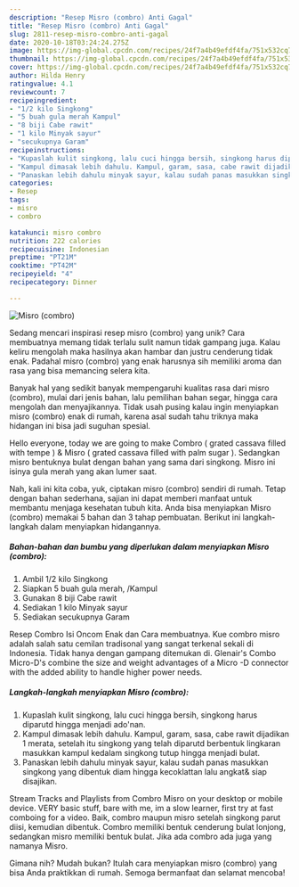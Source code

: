 ```yaml
---
description: "Resep Misro (combro) Anti Gagal"
title: "Resep Misro (combro) Anti Gagal"
slug: 2811-resep-misro-combro-anti-gagal
date: 2020-10-18T03:24:24.275Z
image: https://img-global.cpcdn.com/recipes/24f7a4b49efdf4fa/751x532cq70/misro-combro-foto-resep-utama.jpg
thumbnail: https://img-global.cpcdn.com/recipes/24f7a4b49efdf4fa/751x532cq70/misro-combro-foto-resep-utama.jpg
cover: https://img-global.cpcdn.com/recipes/24f7a4b49efdf4fa/751x532cq70/misro-combro-foto-resep-utama.jpg
author: Hilda Henry
ratingvalue: 4.1
reviewcount: 7
recipeingredient:
- "1/2 kilo Singkong"
- "5 buah gula merah Kampul"
- "8 biji Cabe rawit"
- "1 kilo Minyak sayur"
- "secukupnya Garam"
recipeinstructions:
- "Kupaslah kulit singkong, lalu cuci hingga bersih, singkong harus diparutd hingga menjadi ado&#39;nan."
- "Kampul dimasak lebih dahulu. Kampul, garam, sasa, cabe rawit dijadikan 1 merata, setelah itu singkong yang telah diparutd berbentuk lingkaran masukkan kampul kedalam singkong tutup hingga menjadi bulat."
- "Panaskan lebih dahulu minyak sayur, kalau sudah panas masukkan singkong yang dibentuk diam hingga kecoklattan lalu angkat&amp; siap disajikan."
categories:
- Resep
tags:
- misro
- combro

katakunci: misro combro 
nutrition: 222 calories
recipecuisine: Indonesian
preptime: "PT21M"
cooktime: "PT42M"
recipeyield: "4"
recipecategory: Dinner

---
```



![Misro (combro)](https://img-global.cpcdn.com/recipes/24f7a4b49efdf4fa/751x532cq70/misro-combro-foto-resep-utama.jpg)

Sedang mencari inspirasi resep misro (combro) yang unik? Cara membuatnya memang tidak terlalu sulit namun tidak gampang juga. Kalau keliru mengolah maka hasilnya akan hambar dan justru cenderung tidak enak. Padahal misro (combro) yang enak harusnya sih memiliki aroma dan rasa yang bisa memancing selera kita.

Banyak hal yang sedikit banyak mempengaruhi kualitas rasa dari misro (combro), mulai dari jenis bahan, lalu pemilihan bahan segar, hingga cara mengolah dan menyajikannya. Tidak usah pusing kalau ingin menyiapkan misro (combro) enak di rumah, karena asal sudah tahu triknya maka hidangan ini bisa jadi suguhan spesial.

Hello everyone, today we are going to make Combro ( grated cassava filled with tempe ) &amp; Misro ( grated cassava filled with palm sugar ). Sedangkan misro bentuknya bulat dengan bahan yang sama dari singkong. Misro ini isinya gula merah yang akan lumer saat.


Nah, kali ini kita coba, yuk, ciptakan misro (combro) sendiri di rumah. Tetap dengan bahan sederhana, sajian ini dapat memberi manfaat untuk membantu menjaga kesehatan tubuh kita. Anda bisa menyiapkan Misro (combro) memakai 5 bahan dan 3 tahap pembuatan. Berikut ini langkah-langkah dalam menyiapkan hidangannya.

<!--inarticleads1-->

##### Bahan-bahan dan bumbu yang diperlukan dalam menyiapkan Misro (combro):

1. Ambil 1/2 kilo Singkong
1. Siapkan 5 buah gula merah, /Kampul
1. Gunakan 8 biji Cabe rawit
1. Sediakan 1 kilo Minyak sayur
1. Sediakan secukupnya Garam


Resep Combro Isi Oncom Enak dan Cara membuatnya. Kue combro misro adalah salah satu cemilan tradisonal yang sangat terkenal sekali di Indonesia. Tidak hanya dengan gampang ditemukan di. Glenair&#39;s Combo Micro-D&#39;s combine the size and weight advantages of a Micro -D connector with the added ability to handle higher power needs. 

<!--inarticleads2-->

##### Langkah-langkah menyiapkan Misro (combro):

1. Kupaslah kulit singkong, lalu cuci hingga bersih, singkong harus diparutd hingga menjadi ado&#39;nan.
1. Kampul dimasak lebih dahulu. Kampul, garam, sasa, cabe rawit dijadikan 1 merata, setelah itu singkong yang telah diparutd berbentuk lingkaran masukkan kampul kedalam singkong tutup hingga menjadi bulat.
1. Panaskan lebih dahulu minyak sayur, kalau sudah panas masukkan singkong yang dibentuk diam hingga kecoklattan lalu angkat&amp; siap disajikan.


Stream Tracks and Playlists from Combro Misro on your desktop or mobile device. VERY basic stuff, bare with me, im a slow learner, first try at fast comboing for a video. Baik, combro maupun misro setelah singkong parut diisi, kemudian dibentuk. Combro memiliki bentuk cenderung bulat lonjong, sedangkan misro memiliki bentuk bulat. Jika ada combro ada juga yang namanya Misro. 

Gimana nih? Mudah bukan? Itulah cara menyiapkan misro (combro) yang bisa Anda praktikkan di rumah. Semoga bermanfaat dan selamat mencoba!
